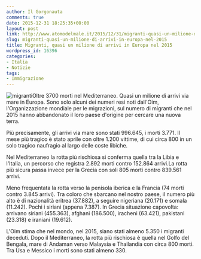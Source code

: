 ```yaml
---
author: Il Gorgonauta
comments: true
date: 2015-12-31 18:25:35+00:00
layout: post
link: http://www.atomodelmale.it/2015/12/31/migranti-quasi-un-milione-di-arrivi-in-europa-nel-2015/
slug: migranti-quasi-un-milione-di-arrivi-in-europa-nel-2015
title: Migranti, quasi un milione di arrivi in Europa nel 2015
wordpress_id: 16396
categories:
- Italia
- Notizie
tags:
- Immigrazione
---
```


![migranti](http://www.atomodelmale.it/wp-content/uploads/2015/12/migranti-300x169.jpg)Oltre 3700 morti nel Mediterraneo. Quasi un milione di arrivi via mare in Europa. Sono solo alcuni dei numeri resi noti dall'Oim, l'Organizzazione mondiale per le migrazioni, sul numero di migranti che nel 2015 hanno abbandonato il loro paese d'origine per cercare una nuova terra.

Più precisamente, gli arrivi via mare sono stati 996.645, i morti 3.771. Il mese più tragico è stato aprile con oltre 1.200 vittime, di cui circa 800 in un solo tragico naufragio al largo delle coste libiche.


Nel Mediterraneo la rotta più rischiosa si conferma quella tra la Libia e l'Italia, un percorso che registra 2.892 morti contro 152.864 arrivi.La rotta più sicura passa invece per la Grecia con soli 805 morti contro 839.561 arrivi.

Meno frequentata la rotta verso la penisola iberica e la Francia (74 morti contro 3.845 arrivi). Tra coloro che sbarcano nel nostro paese, il numero più alto è di nazionalità eritrea (37.882), a seguire nigeriana (20.171) e somala (11.242). Pochi i siriani (appena 7.387). In Grecia situazione capovolta: arrivano siriani (455.363), afghani (186.500), iracheni (63.421), pakistani (23.318) e iraniani (19.612).

L'Oim stima che nel mondo, nel 2015, siano stati almeno 5.350 i migranti deceduti. Dopo il Mediterraneo, la rotta più rischiosa è quella nel Golfo del Bengala, mare di Andaman verso Malaysia e Thailandia con circa 800 morti. Tra Usa e Messico i morti sono stati almeno 330.

